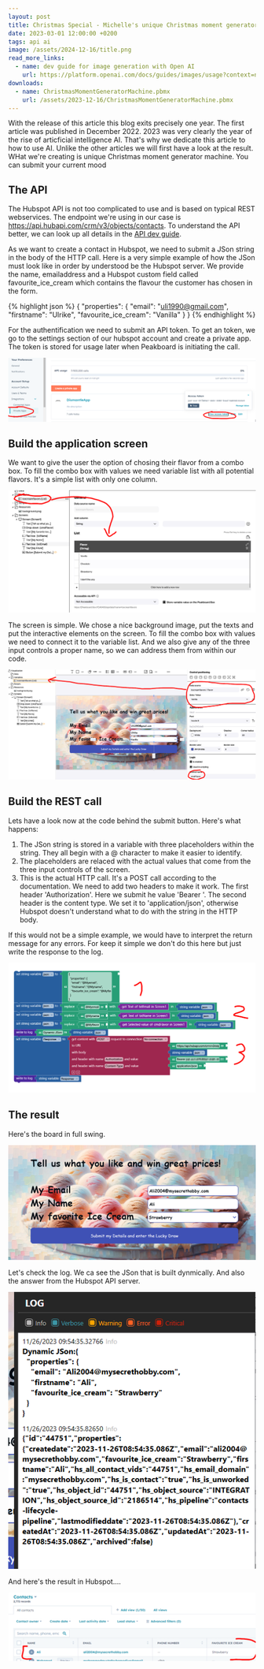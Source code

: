 ```yaml
---
layout: post
title: Christmas Special - Michelle's unique Christmas moment generator machine with crazy AI
date: 2023-03-01 12:00:00 +0200
tags: api ai
image: /assets/2024-12-16/title.png
read_more_links:
  - name: dev guide for image generation with Open AI
    url: https://platform.openai.com/docs/guides/images/usage?context=node&lang=curl
downloads:
  - name: ChristmasMomentGeneratorMachine.pbmx
    url: /assets/2023-12-16/ChristmasMomentGeneratorMachine.pbmx
---
```


With the release of this article this blog exits precisely one year. The first article was published in December 2022. 2023 was very clearly the year of the rise of articficial intelligence AI. That's why we dedicate this article to how to use AI. Unlike the other articles we will first have a look at the result. WHat we're creating is unique Christmas moment generator machine. You can submit your current mood


## The API

The Hubspot API is not too complicated to use and is based on typical REST webservices. The endpoint we're using in our case is https://api.hubapi.com/crm/v3/objects/contacts. To understand the API better, we can look up all details in the [API dev guide](https://developers.hubspot.com/docs/api/crm/contacts).

As we want to create a contact in Hubspot, we need to submit a JSon string in the body of the HTTP call. Here is a very simple example of how the JSon must look like in order by understood be the Hubspot server. We provide the name, emailaddress and a Hubspot custom field called favourite_ice_cream which contains the flavour the customer has chosen in the form.

{% highlight json %}
{
  "properties": {
    "email": "uli1990@gmail.com",
    "firstname": "Ulrike",
    "favourite_ice_cream": "Vanilla"
  }
}
{% endhighlight %}

For the authentification we need to submit an API token. To get an token, we go to the settings section of our hubspot account and create a private app. The token is stored for usage later when Peakboard is initiating the call.

![image](/assets/2024-01-12/010.png)

## Build the application screen

We want to give the user the option of chosing their flavor from a combo box. To fill the combo box with values we need variable list with all potential flavors. It's a simple list with only one column.

![image](/assets/2024-01-12/020.png)

The screen is simple. We chose a nice background image, put the texts and put the interactive elements on the screen. To fill the combo box with values we need to connect it to the variable list. And we also give any of the three input controls a proper name, so we can address them from within our code.

![image](/assets/2024-01-12/030.png)

## Build the REST call

Lets have a look now at the code behind the submit button. Here's what happens:

1. The JSon string is stored in a variable with three placeholders within the string. They all begin with a @ character to make it easier to identify.
2. The placeholders are relaced with the actual values that come from the three input controls of the screen.
3. This is the actual HTTP call. It's a POST call according to the documentation. We need to add two headers to make it work. The first header 'Authorization'. Here we submit he value 'Bearer <mytoken>'. The second header is the content type. We set it to 'application/json', otherwise Hubspot doesn't understand what to do with the string in the HTTP body.

If this would not be a simple example, we would have to interpret the return message for any errors. For keep it simple we don't do this here but just write the response to the log.

![image](/assets/2024-01-12/040.png)

## The result

Here's the board in full swing.

![image](/assets/2024-01-12/050.png)

Let's check the log. We ca see the JSon that is built dynmically. And also the answer from the Hubspot API server.

![image](/assets/2024-01-12/060.png)

And here's the result in Hubspot....

![image](/assets/2024-01-12/070.png)

